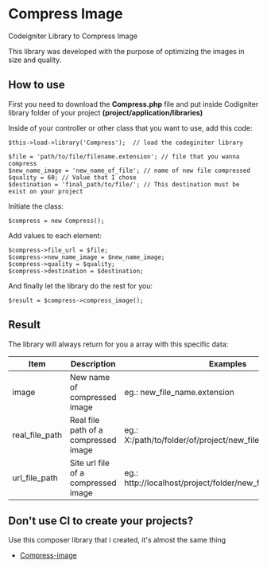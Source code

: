 # Compress Image
Codeigniter Library to Compress Image 

This library was developed with the purpose of optimizing the images in size and quality.

## How to use

First you need to download the **Compress.php** file and put inside Codigniter library folder of your project **(project/application/libraries)**

Inside of your controller or other class that you want to use, add this code:

```
$this->load->library('Compress');  // load the codeginiter library

$file = 'path/to/file/filename.extension'; // file that you wanna compress
$new_name_image = 'new_name_of_file'; // name of new file compressed
$quality = 60; // Value that I chose
$destination = 'final_path/to/file/'; // This destination must be exist on your project
```

Initiate the class:
```
$compress = new Compress();
```

Add values to each element:
```
$compress->file_url = $file;
$compress->new_name_image = $new_name_image;
$compress->quality = $quality;
$compress->destination = $destination;
```

And finally let the library do the rest for you:
```
$result = $compress->compress_image();
```

## Result

The library will always return for you a array with this specific data:

Item | Description | Examples
------------ | ------------- | -------------
image | New name of compressed image | eg.: new_file_name.extension
real_file_path | Real file path of a compressed image | eg.: X:/path/to/folder/of/project/new_file_name.extension
url_file_path | Site url file of a compressed image | eg.: http://localhost/project/folder/new_file_name.extension

## Don't use CI to create your projects?

Use this composer library that i created, it's almost the same thing

* [Compress-image](https://github.com/eihror/compress-image)
